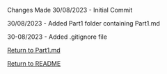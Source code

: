 Changes Made
30/08/2023 - Initial Commit

30/08/2023 - Added Part1 folder containing Part1.md

30-08/2023 - Added .gitignore file

[Return to Part1.md](Part1.md)

[Return to README](../README.md)
